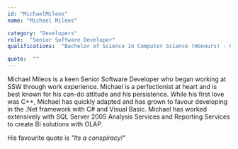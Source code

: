 ```yaml
---
id: "MichaelMileos"
name: "Michael Mileos"

category: "Developers"
role:  "Senior Software Developer"
qualifications:  "Bachelor of Science in Computer Science (Honours) - City Universtiy of New York (CUNY)"

quote:  ""
---
```


Michael Mileos is a keen Senior Software Developer who began working at SSW through work experience. Michael is a perfectionist at heart and is best known for his can-do attitude and his persistence. While his first love was C++, Michael has quickly adapted and has grown to favour developing in the .Net framework with C# and Visual Basic. Michael has worked extensively with SQL Server 2005 Analysis Services and Reporting Services to create BI solutions with OLAP.

His favourite quote is *"Its a conspiracy!"*